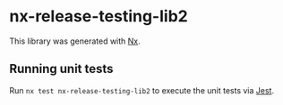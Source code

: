 # nx-release-testing-lib2

This library was generated with [Nx](https://nx.dev).

## Running unit tests

Run `nx test nx-release-testing-lib2` to execute the unit tests via [Jest](https://jestjs.io).
